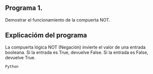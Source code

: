 ## Programa 1.
Demostrar el funcionamiento de la compuerta NOT.
## Explicacióm del programa

La compuerta lógica NOT (Negación) invierte el valor de una entrada booleana.
Si la entrada es True, devuelve False.
Si la entrada es False, devuelve True.

```
Python
```


